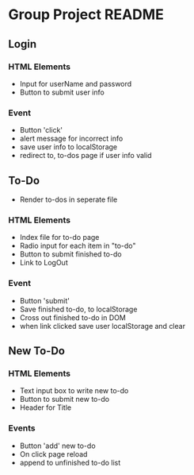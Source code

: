 # Group Project README

## Login

### HTML Elements
* Input for userName and password
* Button to submit user info

### Event
* Button 'click'
* alert message for incorrect info
* save user info to localStorage
* redirect to, to-dos page if user info valid

## To-Do
* Render to-dos in seperate file

### HTML Elements
* Index file for to-do page
* Radio input for each item in "to-do"
* Button to submit finished to-do 
* Link to LogOut

### Event 
* Button 'submit'
* Save finished to-do, to localStorage
* Cross out finished to-do in DOM
* when link clicked save user localStorage and clear

## New To-Do

### HTML Elements 
* Text input box to write new to-do
* Button to submit new to-do
* Header for Title

### Events 
* Button 'add' new to-do 
* On click page reload
* append to unfinished to-do list


